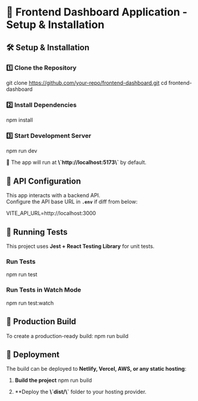 # 🚀 Frontend Dashboard Application - Setup & Installation

## 🛠️ **Setup & Installation**

### **1️⃣ Clone the Repository**
git clone https://github.com/your-repo/frontend-dashboard.git cd frontend-dashboard


### **2️⃣ Install Dependencies**
npm install



### **3️⃣ Start Development Server**
npm run dev


🚀 The app will run at **\\\`http://localhost:5173\\\`** by default.

## 📡 **API Configuration**
This app interacts with a backend API.  
Configure the API base URL in **`.env`** if diff from below:

VITE_API_URL=http://localhost:3000



## 🧪 **Running Tests**
This project uses **Jest + React Testing Library** for unit tests.

### **Run Tests**
npm run test



### **Run Tests in Watch Mode**
npm run test:watch



## 🚀 **Production Build**
To create a production-ready build:
npm run build



## 🚀 **Deployment**
The build can be deployed to **Netlify, Vercel, AWS, or any static hosting**:

1. **Build the project**
npm run build


2. **Deploy the **\\\`dist/\\\`** folder to your hosting provider.